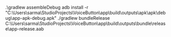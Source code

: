 .\gradlew assembleDebug
adb install -r "C:\Users\sarma\StudioProjects\VoiceButton\app\build\outputs\apk\apk\debug\app-apk-debug.apk"
./gradlew bundleRelease
C:\Users\sarma\StudioProjects\VoiceButton\app\build\outputs\bundle\release\app-release.aab
